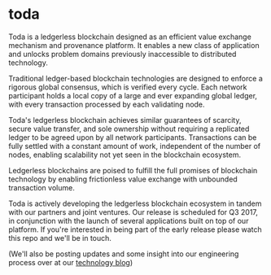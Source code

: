 # toda

Toda is a ledgerless blockchain designed as an efficient value exchange mechanism and provenance platform. It enables a new class of application and unlocks problem domains previously inaccessible to distributed technology.

Traditional ledger-based blockchain technologies are designed to enforce a rigorous global consensus, which is verified every cycle. Each network participant holds a local copy of a large and ever expanding global ledger, with every transaction processed by each validating node.

Toda's ledgerless blockchain achieves similar guarantees of scarcity, secure value transfer, and sole ownership without requiring a replicated ledger to be agreed upon by all network participants. Transactions can be fully settled with a constant amount of work, independent of the number of nodes, enabling scalability not yet seen in the blockchain ecosystem.

Ledgerless blockchains are poised to fulfill the full promises of blockchain technology by enabling frictionless value exchange with unbounded transaction volume.

Toda is actively developing the ledgerless blockchain ecosystem in tandem with our partners and joint ventures. Our release is scheduled for Q3 2017, in conjunction with the launch of several applications built on top of our platform. If you're interested in being part of the early release please watch this repo and we'll be in touch.

(We'll also be posting updates and some insight into our engineering process over at our [technology blog](https://toda-tech.github.io))
